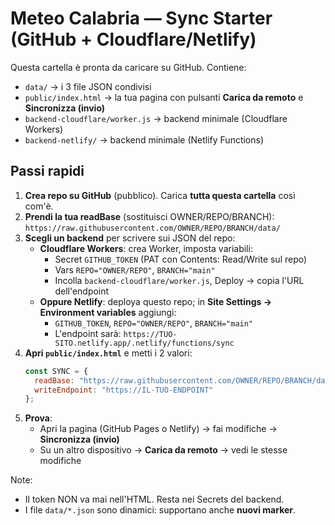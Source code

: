 # Meteo Calabria — Sync Starter (GitHub + Cloudflare/Netlify)

Questa cartella è pronta da caricare su GitHub.
Contiene:
- `data/` → i 3 file JSON condivisi
- `public/index.html` → la tua pagina con pulsanti **Carica da remoto** e **Sincronizza (invio)**
- `backend-cloudflare/worker.js` → backend minimale (Cloudflare Workers)
- `backend-netlify/` → backend minimale (Netlify Functions)

## Passi rapidi

1. **Crea repo su GitHub** (pubblico). Carica **tutta questa cartella** così com'è.
2. **Prendi la tua readBase** (sostituisci OWNER/REPO/BRANCH):
   `https://raw.githubusercontent.com/OWNER/REPO/BRANCH/data/`
3. **Scegli un backend** per scrivere sui JSON del repo:
   - **Cloudflare Workers**: crea Worker, imposta variabili:
     - Secret `GITHUB_TOKEN` (PAT con Contents: Read/Write sul repo)
     - Vars `REPO="OWNER/REPO"`, `BRANCH="main"`
     - Incolla `backend-cloudflare/worker.js`, Deploy → copia l'URL dell'endpoint
   - **Oppure Netlify**: deploya questo repo; in **Site Settings → Environment variables** aggiungi:
     - `GITHUB_TOKEN`, `REPO="OWNER/REPO"`, `BRANCH="main"`
     - L'endpoint sarà: `https://TUO-SITO.netlify.app/.netlify/functions/sync`
4. **Apri `public/index.html`** e metti i 2 valori:
   ```js
   const SYNC = {
     readBase: "https://raw.githubusercontent.com/OWNER/REPO/BRANCH/data/",
     writeEndpoint: "https://IL-TUO-ENDPOINT"
   };
   ```
5. **Prova**:
   - Apri la pagina (GitHub Pages o Netlify) → fai modifiche → **Sincronizza (invio)**
   - Su un altro dispositivo → **Carica da remoto** → vedi le stesse modifiche

Note:
- Il token NON va mai nell'HTML. Resta nei Secrets del backend.
- I file `data/*.json` sono dinamici: supportano anche **nuovi marker**.
